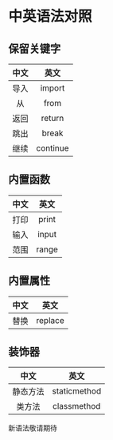 # 中英语法对照

## 保留关键字

| 中文 | 英文 |
| :---: | :---: |
| 导入 | import |
| 从 | from |
| 返回 | return |
| 跳出 | break |
| 继续 | continue |

## 内置函数

| 中文 | 英文 |
| :---: | :---: |
| 打印 | print |
| 输入 | input |
| 范围 | range |

## 内置属性

| 中文 | 英文 |
| :---: | :---: |
| 替换 | replace |

## 装饰器

| 中文 | 英文 |
| :---: | :---: |
| 静态方法 | staticmethod |
| 类方法 | classmethod |

新语法敬请期待